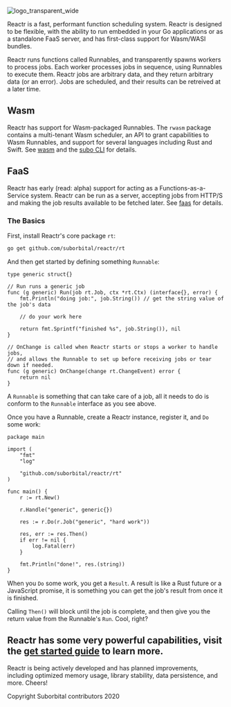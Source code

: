 ![logo_transparent_wide](https://user-images.githubusercontent.com/5942370/107126087-ca589080-687b-11eb-820e-c6161c355eba.png)

Reactr is a fast, performant function scheduling system. Reactr is designed to be flexible, with the ability to run embedded in your Go applications or as a standalone FaaS server, and has first-class support for Wasm/WASI bundles.

Reactr runs functions called Runnables, and transparently spawns workers to process jobs. Each worker processes jobs in sequence, using Runnables to execute them. Reactr jobs are arbitrary data, and they return arbitrary data (or an error). Jobs are scheduled, and their results can be retreived at a later time.

## Wasm

Reactr has support for Wasm-packaged Runnables. The `rwasm` package contains a multi-tenant Wasm scheduler, an API to grant capabilities to Wasm Runnables, and support for several languages including Rust and Swift. See [wasm](./docs/wasm.md) and the [subo CLI](https://github.com/suborbital/subo) for details.

## FaaS

Reactr has early (read: alpha) support for acting as a Functions-as-a-Service system. Reactr can be run as a server, accepting jobs from HTTP/S and making the job results available to be fetched later. See [faas](./docs/faas.md) for details.

### The Basics

First, install Reactr's core package `rt`:
```bash
go get github.com/suborbital/reactr/rt
```

And then get started by defining something `Runnable`:
```golang
type generic struct{}

// Run runs a generic job
func (g generic) Run(job rt.Job, ctx *rt.Ctx) (interface{}, error) {
	fmt.Println("doing job:", job.String()) // get the string value of the job's data

	// do your work here

	return fmt.Sprintf("finished %s", job.String()), nil
}

// OnChange is called when Reactr starts or stops a worker to handle jobs,
// and allows the Runnable to set up before receiving jobs or tear down if needed.
func (g generic) OnChange(change rt.ChangeEvent) error {
	return nil
}
```
A `Runnable` is something that can take care of a job, all it needs to do is conform to the `Runnable` interface as you see above.

Once you have a Runnable, create a Reactr instance, register it, and `Do` some work:
```golang
package main

import (
	"fmt"
	"log"

	"github.com/suborbital/reactr/rt"
)

func main() {
	r := rt.New()

	r.Handle("generic", generic{})

	res := r.Do(r.Job("generic", "hard work"))

	res, err := res.Then()
	if err != nil {
		log.Fatal(err)
	}

	fmt.Println("done!", res.(string))
}
```
When you `Do` some work, you get a `Result`. A result is like a Rust future or a JavaScript promise, it is something you can get the job's result from once it is finished.

Calling `Then()` will block until the job is complete, and then give you the return value from the Runnable's `Run`. Cool, right?

## Reactr has some very powerful capabilities, visit the [get started guide](./docs/getstarted.md) to learn more.

Reactr is being actively developed and has planned improvements, including optimized memory usage, library stability, data persistence, and more. Cheers!

Copyright Suborbital contributors 2020
